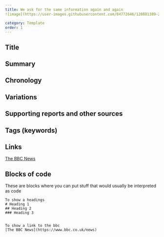 ```yaml
---
title: We ask for the same information again and again
![image](https://user-images.githubusercontent.com/84772646/128881389-22cf576a-fd29-42ae-a2f7-a960efe84e1d.png)

category: Template
order: 1
---
```

## Title
## Summary
## Chronology
## Variations
## Supporting reports and other sources
## Tags (keywords)

##  Links
[The BBC News](https://www.bbc.co.uk/news)

## Blocks of code
These are blocks where you can put stuff that would usually be interpreted as code

```
To show a headings
# Heading 1
## Heading 2
### Heading 3


To show a link to the bbc
[The BBC News](https://www.bbc.co.uk/news)
```

